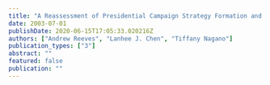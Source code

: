 ```yaml
---
title: "A Reassessment of Presidential Campaign Strategy Formation and Candidate Resource Allocation"
date: 2003-07-01
publishDate: 2020-06-15T17:05:33.020216Z
authors: ["Andrew Reeves", "Lanhee J. Chen", "Tiffany Nagano"]
publication_types: ["3"]
abstract: ""
featured: false
publication: ""
---
```


